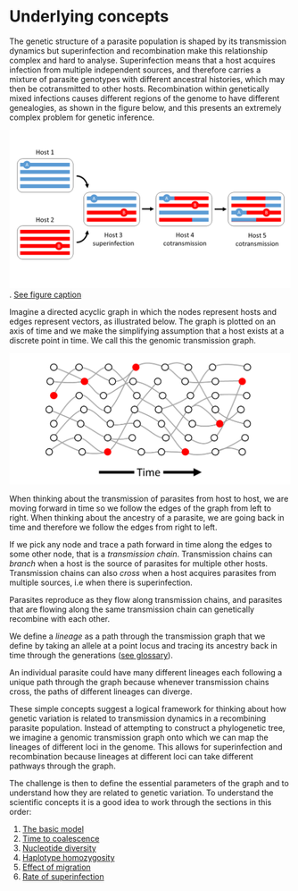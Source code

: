 # Underlying concepts

The genetic structure of a parasite population is shaped by its transmission dynamics but superinfection and recombination make this relationship complex and hard to analyse.  Superinfection means that a host acquires infection from multiple independent sources, and therefore carries a mixture of parasite genotypes with different ancestral histories, which may then be cotransmitted to other hosts.  Recombination within genetically mixed infections causes different regions of the genome to have different genealogies, as shown in the figure below, and this presents an extremely complex problem for genetic inference.

![superinfection](superinfection.png).
[See figure caption](superinfection.md)

Imagine a directed acyclic graph in which the nodes represent hosts and edges represent vectors, as illustrated below. The graph is plotted on an axis of time and we make the simplifying assumption that a host exists at a discrete point in time. We call this the genomic transmission graph.

![transmission-graph](transmission-graph.png)

When thinking about the transmission of parasites from host to host, we are moving forward in time so we follow the edges of the graph from left to right.  When thinking about the ancestry of a parasite, we are going back in time and therefore we follow the edges from right to left. 

If we pick any node and trace a path forward in time along the edges to some other node, that is a *transmission chain*. Transmission chains can *branch* when a host is the source of parasites for multiple other hosts.  Transmission chains can also *cross* when a host acquires parasites from multiple sources, i.e when there is superinfection.

Parasites reproduce as they flow along transmission chains, and parasites that are flowing along the same transmission chain can genetically recombine with each other.

We define a *lineage* as a path through the transmission graph that we define by taking an allele at a point locus and tracing its ancestry back in time through the generations ([see glossary](glossary.md)). 

An individual parasite could have many different lineages each following a unique path through the graph because whenever transmission chains cross, the paths of different lineages can diverge.

These simple concepts suggest a logical framework for thinking about how genetic variation is related to transmission dynamics in a recombining parasite population.  Instead of attempting to construct a phylogenetic tree, we imagine a genomic transmission graph onto which we can map the lineages of different loci in the genome. This allows for superinfection and recombination because lineages at different loci can take different pathways through the graph.  

The challenge is then to define the essential parameters of the graph and to understand how they are related to genetic variation.  To understand the scientific concepts it is a good idea to work through the sections in this order:

1. [The basic model](basic-model.md)
1. [Time to coalescence](coalescence-time-basic.ipynb)
1. [Nucleotide diversity](nucleotide-diversity.ipynb)
1. [Haplotype homozygosity](haplotype-homozygosity-2cM.ipynb)
1. [Effect of migration](migration-simple.ipynb)
1. [Rate of superinfection](fws-compare-methods.ipynb)